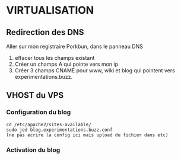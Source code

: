 # VIRTUALISATION

## Redirection des DNS

Aller sur mon registraire Porkbun, dans le panneau DNS

1) effacer tous les champs existant
2) Créer un champs A qui pointe vers mon ip
3) Créer 3 champs CNAME pour www, wiki et blog qui pointent vers experimentations.buzz.

## VHOST du VPS

### Configuration du blog

```
cd /etc/apache2/sites-available/
sudo jed blog.experimentations.buzz.conf
(ne pas ecrire la config ici mais upload du fichier dans etc)
```

### Activation du blog

```

```
